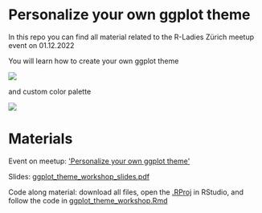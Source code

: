# Personalize your own ggplot theme
In this repo you can find all material related to the R-Ladies Zürich meetup event on 01.12.2022

You will learn how to create your own ggplot theme

![](https://user-images.githubusercontent.com/57837177/204643775-097ceaa9-9aab-42ff-9970-4c221fc51601.gif)


and custom color palette

![](https://user-images.githubusercontent.com/57837177/204643973-14b0e4f1-194d-438b-9101-967247b98af3.gif)


# Materials
Event on meetup: ['Personalize your own ggplot theme'](https://www.meetup.com/de-DE/rladies-zurich/events/289394155/)

Slides: [ggplot_theme_workshop_slides.pdf](https://github.com/rladies-zurich/ggplot_theme/blob/main/ggplot_theme_workshop_slides.pdf)

Code along material: download all files, open the [.RProj](https://github.com/rladies-zurich/ggplot_theme/blob/main/personalized_ggplot_theme.Rproj) in RStudio, and follow the code in [ggplot_theme_workshop.Rmd](https://github.com/rladies-zurich/ggplot_theme/blob/main/ggplot_theme_workshop.Rmd)

